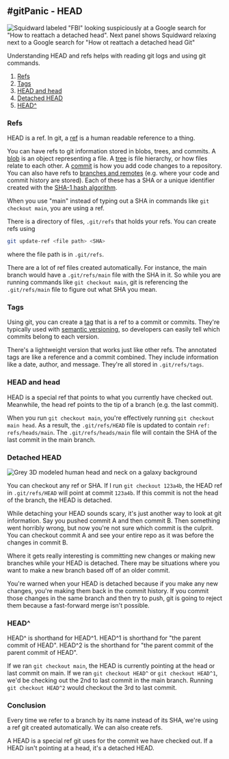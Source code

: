 ## #gitPanic - HEAD

![Squidward labeled "FBI" looking suspiciously at a Google search for "How to reattach a detached head". Next panel shows Squidward relaxing next to a Google search for "How ot reattach a detached head Git"](https://images.abbeyperini.com/gitPanic/detached.png)

Understanding HEAD and refs helps with reading git logs and using git commands.

1. [Refs](#refs)
2. [Tags](#tags)
3. [HEAD and head](#head-and-head)
4. [Detached HEAD](#detached-head)
5. [HEAD^](#head)

### Refs

HEAD is a ref. In git, a [ref](https://git-scm.com/book/en/v2/Git-Internals-Git-References) is a human readable reference to a thing.

You can have refs to git information stored in blobs, trees, and commits. A [blob](https://docs.github.com/en/rest/git/blobs) is an object representing a file. A [tree](https://docs.github.com/en/rest/git/trees) is file hierarchy, or how files relate to each other. A [commit](/blog.html?blog=gitPanic-1#commits) is how you add code changes to a repository. You can also have refs to [branches and remotes](/blog.html?blog=gitPanic-1#repositories-and-branches) (e.g. where your code and commit history are stored). Each of these has a SHA or a unique identifier created with the [SHA-1 hash algorithm](https://en.wikipedia.org/wiki/SHA-1).

When you use "main" instead of typing out a SHA in commands like `git checkout main`, you are using a ref.

There is a directory of files, `.git/refs` that holds your refs. You can create refs using

```bash
git update-ref <file path> <SHA>
```

where the file path is in `.git/refs`.

There are a lot of ref files created automatically. For instance, the main branch would have a `.git/refs/main` file with the SHA in it. So while you are running commands like `git checkout main`, git is referencing the `.git/refs/main` file to figure out what SHA you mean.

### Tags

Using git, you can create a [tag](https://www.atlassian.com/git/tutorials/inspecting-a-repository/git-tag) that is a ref to a commit or commits. They're typically used with [semantic versioning](https://semver.org/), so developers can easily tell which commits belong to each version.

There's a lightweight version that works just like other refs. The annotated tags are like a reference and a commit combined. They include information like a date, author, and message. They're all stored in `.git/refs/tags`.

### HEAD and head

HEAD is a special ref that points to what you currently have checked out. Meanwhile, the head ref points to the tip of a branch (e.g. the last commit).

When you run `git checkout main`, you're effectively running `git checkout main head`. As a result, the `.git/refs/HEAD` file is updated to contain `ref: refs/heads/main`. The `.git/refs/heads/main` file will contain the SHA of the last commit in the main branch.

### Detached HEAD

![Grey 3D modeled human head and neck on a galaxy background](https://images.abbeyperini.com/gitPanic/Meme_Man.jpeg)

You can checkout any ref or SHA. If I run `git checkout 123a4b`, the HEAD ref in `.git/refs/HEAD` will point at commit `123a4b`. If this commit is not the head of the branch, the HEAD is detached.

While detaching your HEAD sounds scary, it's just another way to look at git information. Say you pushed commit A and then commit B. Then something went horribly wrong, but now you're not sure which commit is the culprit. You can checkout commit A and see your entire repo as it was before the changes in commit B.

Where it gets really interesting is committing new changes or making new branches while your HEAD is detached. There may be situations where you want to make a new branch based off of an older commit.

You're warned when your HEAD is detached because if you make any new changes, you're making them back in the commit history. If you commit those changes in the same branch and then try to push, git is going to reject them because a fast-forward merge isn't possible.

### HEAD^

HEAD^ is shorthand for HEAD^1. HEAD^1 is shorthand for "the parent commit of HEAD". HEAD^2 is the shorthand for "the parent commit of the parent commit of HEAD".

If we ran `git checkout main`, the HEAD is currently pointing at the head or last commit on main. If we ran `git checkout HEAD^` or `git checkout HEAD^1`, we'd be checking out the 2nd to last commit in the main branch. Running `git checkout HEAD^2` would checkout the 3rd to last commit.

### Conclusion

Every time we refer to a branch by its name instead of its SHA, we're using a ref git created automatically. We can also create refs.

A HEAD is a special ref git uses for the commit we have checked out. If a HEAD isn't pointing at a head, it's a detached HEAD.
